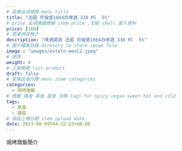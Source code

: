 ```yaml
---
# 菜單品項標題 menu title 
title: "法國 可倫堡1664白啤酒 330 Ml  5%"
# price 品項價錢標價 item price ,交給 shell 差入資料
price: [160] 
# 菜單項目簡介 
description: "啤酒調酒 法國 可倫堡1664白啤酒 330 Ml  5%"
# 圖片檔案目錄 diretory to store image file
image : "images/estern-meal2.jpeg"
# 排序
weight: 4 
# 上架開關 list product 
draft: false
# 菜單品項分類 menu item categories 
categories:
  - 焗烤燉飯
# 標籤 辣度 素食 甜食 冷熱 tags for spicy vegan sweet hot and cold 
tags:
  - 素食
  - 辣度
# 項目上傳日期 item upload date 
date: 2023-08-09T04:32:23+08:00
---
```


焗烤燉飯簡介
